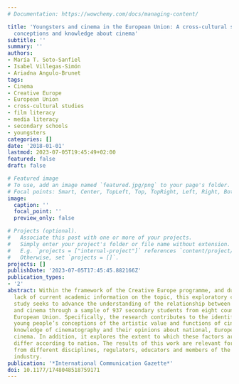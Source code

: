 ```yaml
---
# Documentation: https://wowchemy.com/docs/managing-content/

title: 'Youngsters and cinema in the European Union: A cross-cultural study on their
  conceptions and knowledge about cinema'
subtitle: ''
summary: ''
authors:
- María T. Soto-Sanfiel
- Isabel Villegas-Simón
- Ariadna Angulo-Brunet
tags:
- Cinema
- Creative Europe
- European Union
- cross-cultural studies
- film literacy
- media literacy
- secondary schools
- youngsters
categories: []
date: '2018-01-01'
lastmod: 2023-07-05T19:45:49+02:00
featured: false
draft: false

# Featured image
# To use, add an image named `featured.jpg/png` to your page's folder.
# Focal points: Smart, Center, TopLeft, Top, TopRight, Left, Right, BottomLeft, Bottom, BottomRight.
image:
  caption: ''
  focal_point: ''
  preview_only: false

# Projects (optional).
#   Associate this post with one or more of your projects.
#   Simply enter your project's folder or file name without extension.
#   E.g. `projects = ["internal-project"]` references `content/project/deep-learning/index.md`.
#   Otherwise, set `projects = []`.
projects: []
publishDate: '2023-07-05T17:45:45.882166Z'
publication_types:
- '2'
abstract: Within the framework of the Creative Europe programme, and due to the inexplicable
  lack of current academic information on the topic, this exploratory cross-cultural
  study seeks to advance the understanding of the relationship between European adolescents
  and cinema through a sample of 937 secondary students from eight countries of the
  European Union. Specifically, the research contributes to the identification of
  young people’s conceptions of the artistic value and functions of cinema, their
  knowledge of cinematography and their opinions about national, European or foreign
  cinema. In addition, it explores the extent to which these factors are alike and
  differ according to nation. The results of this work are relevant for academics
  from different disciplines, regulators, educators and members of the audiovisual
  industry.
publication: '*International Communication Gazette*'
doi: 10.1177/1748048518759171
---
```

